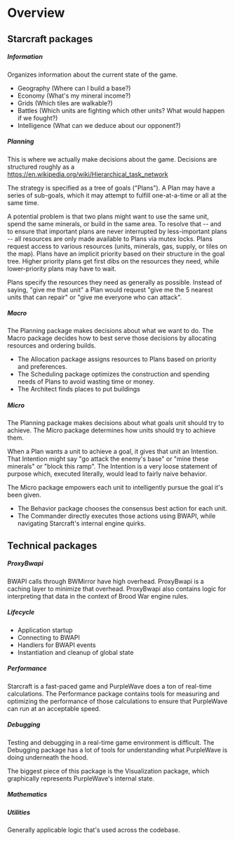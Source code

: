 # Overview 

## Starcraft packages 

##### Information

Organizes information about the current state of the game.
* Geography (Where can I build a base?)
* Economy (What's my mineral income?)
* Grids (Which tiles are walkable?)
* Battles (Which units are fighting which other units? What would happen if we fought?)
* Intelligence (What can we deduce about our opponent?)

##### Planning

This is where we actually make decisions about the game. Decisions are structured roughly as a https://en.wikipedia.org/wiki/Hierarchical_task_network
 
The strategy is specified as a tree of goals ("Plans"). A Plan may have a series of sub-goals, which it may attempt to fulfill one-at-a-time or all at the same time.

A potential problem is that two plans might want to use the same unit, spend the same minerals, or build in the same area. To resolve that -- and to ensure that important plans are never interrupted by less-important plans -- all resources are only made available to Plans via mutex locks. Plans request access to various resources (units, minerals, gas, supply, or tiles on the map). Plans have an implicit priority based on their structure in the goal tree. Higher priority plans get first dibs on the resources they need, while lower-priority plans may have to wait.

Plans specify the resources they need as generally as possible. Instead of saying, "give me that unit" a Plan would request "give me the 5 nearest units that can repair" or "give me everyone who can attack".

##### Macro

The Planning package makes decisions about what we want to do. The Macro package decides how to best serve those decisions by allocating resources and ordering builds.

* The Allocation package assigns resources to Plans based on priority and preferences.
* The Scheduling package optimizes the construction and spending needs of Plans to avoid wasting time or money.
* The Architect finds places to put buildings

##### Micro

The Planning package makes decisions about what goals unit should try to achieve. The Micro package determines how units should try to achieve them.
 
When a Plan wants a unit to achieve a goal, it gives that unit an Intention. That Intention might say "go attack the enemy's base" or "mine these minerals" or "block this ramp". The Intention is a very loose statement of purpose which, executed literally, would lead to fairly naive behavior.

The Micro package empowers each unit to intelligently pursue the goal it's been given.
* The Behavior package chooses the consensus best action for each unit.
* The Commander directly executes those actions using BWAPI, while navigating Starcraft's internal engine quirks. 

## Technical packages

##### ProxyBwapi

BWAPI calls through BWMirror have high overhead. ProxyBwapi is a caching layer to minimize that overhead. ProxyBwapi also contains logic for interpreting that data in the context of Brood War engine rules.

##### Lifecycle

* Application startup
* Connecting to BWAPI
* Handlers for BWAPI events
* Instantiation and cleanup of global state

##### Performance

Starcraft is a fast-paced game and PurpleWave does a ton of real-time calculations. The Performance package contains tools for measuring and optimizing the performance of those calculations to ensure that PurpleWave can run at an acceptable speed.

##### Debugging

Testing and debugging in a real-time game environment is difficult. The Debugging package has a lot of tools for understanding what PurpleWave is doing underneath the hood.

The biggest piece of this package is the Visualization package, which graphically represents PurpleWave's internal state. 

##### Mathematics
##### Utilities

Generally applicable logic that's used across the codebase.